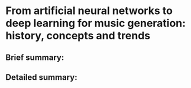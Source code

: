 # From artificial neural networks to deep learning for music generation: history, concepts and trends


## Brief summary:



## Detailed summary:
